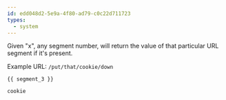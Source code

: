 ```yaml
---
id: edd048d2-5e9a-4f80-ad79-c0c22d711723
types:
  - system
---
```

Given "x", any segment number, will return the value of that particular URL segment if it's present.

Example URL: `/put/that/cookie/down`

```
{{ segment_3 }}
```

``` .language-output
cookie
```

